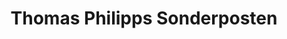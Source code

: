 ---
title: "Thomas Philipps Sonderposten"
url: /abenberg/thomas-philipps-sonderposten/
shop: Kramladen
---